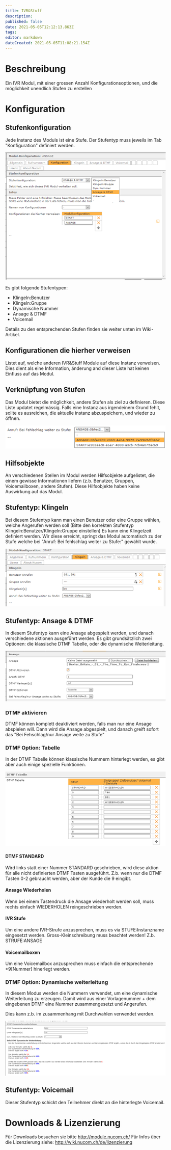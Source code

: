 ```yaml
---
title: IVR&Stuff
description: 
published: false
date: 2021-05-05T12:12:13.863Z
tags: 
editor: markdown
dateCreated: 2021-05-05T11:08:21.154Z
---
```


# Beschreibung
Ein IVR Modul, mit einer grossen Anzahl Konfigurationsoptionen, und die möglichkeit unendlich Stufen zu erstellen

# Konfiguration

## Stufenkonfiguration
Jede Instanz des Moduls ist eine Stufe. Der Stufentyp muss jeweils im Tab "Konfiguration" definiert werden.

![config.png](/uploads/ivr&stuff/config.png)

Es gibt folgende Stufentypen:
- Klingeln:Benutzer
- Klingeln:Gruppe
- Dynamische Nummer
- Ansage & DTMF
- Voicemail

Details zu den entsprechenden Stufen finden sie weiter unten im Wiki-Artikel.

## Konfigurationen die hierher verweisen
Listet auf, welche anderen IVR&Stuff Module auf diese Instanz verweisen.
Dies dient als eine Information, änderung and dieser Liste hat keinen Einfluss auf das Modul.

## Verknüpfung von Stufen
Das Modul bietet die möglichkeit, andere Stufen als ziel zu definieren.
Diese Liste updatet regelmässig. Falls eine Instanz aus irgendeinem Grund fehlt, sollte es ausreichen, die aktuelle instanz abzuspeichern, und wieder zu öffnen.

![next-step-example.png](/uploads/ivr&stuff/next-step-example.png)

## Hilfsobjekte
An verschiedenen Stellen im Modul werden Hilfsobjekte aufgelistet, die einem gewisse Informationen liefern (z.b. Benutzer, Gruppen, Voicemailboxen, andere Stufen).
Diese Hilfsobjekte haben keine Auswirkung auf das Modul.

## Stufentyp: Klingeln
Bei diesem Stufentyp kann man einen Benutzer oder eine Gruppe wählen, welche Angerufen werden soll (Bitte den korrekten Stufentyp Klingeln:Benutzer/Klingeln:Gruppe  einstellen)
Es kann eine Klingelzeit definiert werden.
Wir diese erreicht, springt das Modul automatisch zu der Stufe welche bei "Anruf: Bei fehlschlag weiter zu Stufe:" gewählt wurde.

![ringing.png](/uploads/ivr&stuff/ringing.png)

## Stufentyp: Ansage & DTMF
In diesem Stufentyp kann eine Ansage abgespielt werden, und danach verschiedene aktionen ausgeführt werden.
Es gibt grundsätzlich zwei Optionen: die klassische DTMF Tabelle, oder die dynamische Weiterleitung.

![dtmf-option.PNG](/uploads/ivr&stuff/dtmf-option.PNG)

### DTMF aktivieren
DTMF können komplett deaktiviert werden, falls man nur eine Ansage abspielen will.
Dann wird die Ansage abgespielt, und danach greift sofort das "Bei Fehschlag/nur Ansage weite zu Stufe"

### DTMF Option: Tabelle
In der DTMF Tabelle können klassische Nummern hinterlegt werden, es gibt aber auch einige spezielle Funktionen.

![dtmf-table.PNG](/uploads/ivr&stuff/dtmf-table.PNG)

#### DTMF STANDARD
Wird links statt einer Nummer STANDARD geschrieben, wird diese aktion für alle nicht definierten DTMF Tasten ausgeführt. 
Z.b. wenn nur die DTMF Tasten 0-2 gebraucht werden, aber der Kunde die 9 eingibt.

#### Ansage Wiederholen
Wenn bei einem Tastendruck die Ansage wiederholt werden soll, muss rechts einfach WIEDERHOLEN reingeschrieben werden.

#### IVR Stufe
Um eine andere IVR-Strufe anzusprechen, muss es via STUFE:Instanzname eingesetzt werden.
Gross-Kleinschreibung muss beachtet werden!
Z.b. STRUFE:ANSAGE

#### Voicemailboxen
Um eine Voicemailbox anzusprechen muss einfach die entsprechende *9[Nummer] hinerlegt werden.

### DTMF Option: Dynamische weiterleitung
In diesem Modus werden die Nummern verwendet, um eine dynamische Weiterleitung zu erzeugen.
Damit wird aus einer Vorlagenummer + dem eingebenen DTMF eine Nummer zusammengesetzt und Angerufen.

Dies kann z.b. im zusammenhang mit Durchwahlen verwendet werden.

![dtmf-dynamic.png](/uploads/ivr&stuff/dtmf-dynamic.png)

## Stufentyp: Voicemail
Dieser Stufentyp schickt den Teilnehmer direkt an die hinterlegte Voicemail.



# Downloads & Lizenzierung
Für Downloads besuchen sie bitte http://module.nucom.ch/
Für Infos über die Lizenzierung siehe: http://wiki.nucom.ch/de/lizenzierung
